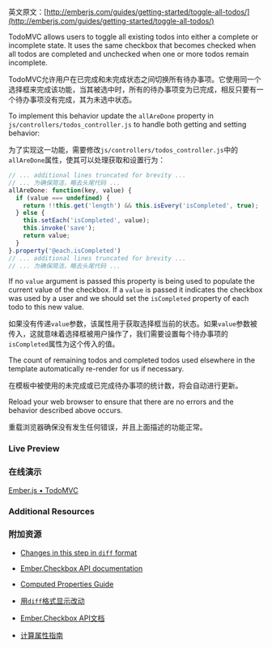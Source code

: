 英文原文：[http://emberjs.com/guides/getting-started/toggle-all-todos/](http://emberjs.com/guides/getting-started/toggle-all-todos/)

TodoMVC allows users to toggle all existing todos into either a complete or incomplete state. It uses the same checkbox that becomes checked when all todos are completed and unchecked when one or more todos remain incomplete.

TodoMVC允许用户在已完成和未完成状态之间切换所有待办事项。它使用同一个选择框来完成该功能，当其被选中时，所有的待办事项变为已完成，相反只要有一个待办事项没有完成，其为未选中状态。

To implement this behavior update the `allAreDone` property in `js/controllers/todos_controller.js` to handle both getting and setting behavior:

为了实现这一功能，需要修改`js/controllers/todos_controller.js`中的`allAreDone`属性，使其可以处理获取和设置行为：

```javascript
// ... additional lines truncated for brevity ...
// ... 为确保简洁，略去头尾代码 ...
allAreDone: function(key, value) {
  if (value === undefined) {
    return !!this.get('length') && this.isEvery('isCompleted', true);
  } else {
    this.setEach('isCompleted', value);
    this.invoke('save');
    return value;
  }
}.property('@each.isCompleted')
// ... additional lines truncated for brevity ...
// ... 为确保简洁，略去头尾代码 ...
```

If no `value` argument is passed this property is being used to populate the current value of the checkbox. If a `value` is passed it indicates the checkbox was used by a user and we should set the `isCompleted` property of each todo to this new value.

如果没有传递`value`参数，该属性用于获取选择框当前的状态。如果`value`参数被传入，这就意味着选择框被用户操作了，我们需要设置每个待办事项的`isCompleted`属性为这个传入的值。

The count of remaining todos and completed todos used elsewhere in the template automatically re-render for us if necessary.

在模板中被使用的未完成或已完成待办事项的统计数，将会自动进行更新。

Reload your web browser to ensure that there are no errors and the behavior described above occurs.

重载浏览器确保没有发生任何错误，并且上面描述的功能正常。

### Live Preview

### 在线演示

<a class="jsbin-embed" href="http://jsbin.com/jipil/1/embed?output">Ember.js • TodoMVC</a><script src="http://static.jsbin.com/js/embed.js"></script>

### Additional Resources

### 附加资源

  * [Changes in this step in `diff` format](https://github.com/emberjs/quickstart-code-sample/commit/47b289bb9f669edaa39abd971f5e884142988663)
  * [Ember.Checkbox API documentation](/api/classes/Ember.Checkbox.html)
  * [Computed Properties Guide](/guides/object-model/computed-properties/)

  * [用`diff`格式显示改动](https://github.com/emberjs/quickstart-code-sample/commit/47b289bb9f669edaa39abd971f5e884142988663)
  * [Ember.Checkbox API文档](/api/classes/Ember.Checkbox.html)
  * [计算属性指南](/guides/object-model/computed-properties/)
